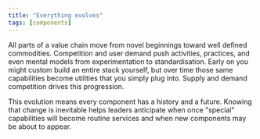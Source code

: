 ```yaml
---
title: "Everything evolves"
tags: [components]
---
```



All parts of a value chain move from novel beginnings toward well defined commodities. Competition and user demand push activities, practices, and even mental models from experimentation to standardisation. Early on you might custom build an entire stack yourself, but over time those same capabilities become utilities that you simply plug into.
Supply and demand competition drives this progression.

This evolution means every component has a history and a future. Knowing that change is inevitable helps leaders anticipate when once "special" capabilities will become routine services and when new components may be about to appear.
